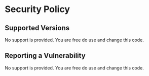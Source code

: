 # Security Policy

## Supported Versions

No support is provided. You are free do use and change this code.

## Reporting a Vulnerability

No support is provided. You are free do use and change this code.

